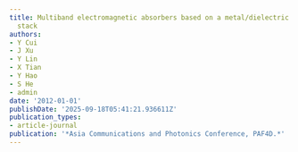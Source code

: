 ```yaml
---
title: Multiband electromagnetic absorbers based on a metal/dielectric multilayer
  stack
authors:
- Y Cui
- J Xu
- Y Lin
- X Tian
- Y Hao
- S He
- admin
date: '2012-01-01'
publishDate: '2025-09-18T05:41:21.936611Z'
publication_types:
- article-journal
publication: '*Asia Communications and Photonics Conference, PAF4D.*'
---
```

